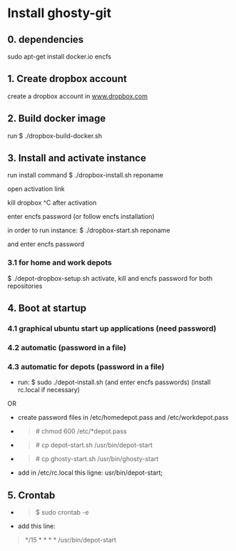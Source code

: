 # Install ghosty-git

## 0. dependencies
sudo apt-get install docker.io encfs
## 1. Create dropbox account
create a dropbox account in www.dropbox.com

## 2. Build docker image
run 
$ ./dropbox-build-docker.sh

## 3. Install and activate instance
run install command
$ ./dropbox-install.sh reponame

open activation link

kill dropbox ^C after activation

enter encfs password (or follow encfs installation)

in order to run instance:
$ ./dropbox-start.sh reponame

and enter encfs password

### 3.1  for home and work depots
$ ./depot-dropbox-setup.sh
activate, kill and encfs password for both repositories

## 4. Boot at startup

### 4.1 graphical ubuntu start up applications (need password)

### 4.2 automatic (password in a file)

### 4.3 automatic for depots (password in a file)

* run: $ sudo ./depot-install.sh (and enter encfs passwords)
(install rc.local if necessary)

OR

* create password files in /etc/homedepot.pass and /etc/workdepot.pass
* > \# chmod 600 /etc/*depot.pass 
* > \# cp depot-start.sh  /usr/bin/depot-start
* > \# cp ghosty-start.sh /usr/bin/ghosty-start
* add in /etc/rc.local this ligne: usr/bin/depot-start;

## 5. Crontab

* >$ sudo crontab -e
* add this line:
> \*/15 \* \* \* \* /usr/bin/depot-start
